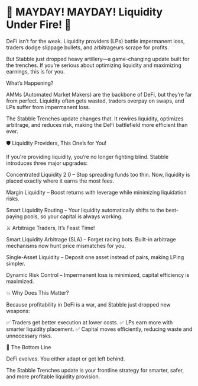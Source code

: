 # 🚨 MAYDAY! MAYDAY! Liquidity Under Fire! 🚨

DeFi isn’t for the weak. Liquidity providers (LPs) battle impermanent loss, traders dodge slippage bullets, and arbitrageurs scrape for profits.

But Stabble just dropped heavy artillery—a game-changing update built for the trenches. If you’re serious about optimizing liquidity and maximizing earnings, this is for you.



What’s Happening?

AMMs (Automated Market Makers) are the backbone of DeFi, but they’re far from perfect. Liquidity often gets wasted, traders overpay on swaps, and LPs suffer from impermanent loss.

The Stabble Trenches update changes that. It rewires liquidity, optimizes arbitrage, and reduces risk, making the DeFi battlefield more efficient than ever.



🛡️ Liquidity Providers, This One’s for You!

If you're providing liquidity, you’re no longer fighting blind. Stabble introduces three major upgrades:

Concentrated Liquidity 2.0 – Stop spreading funds too thin. Now, liquidity is placed exactly where it earns the most fees.

Margin Liquidity – Boost returns with leverage while minimizing liquidation risks.

Smart Liquidity Routing – Your liquidity automatically shifts to the best-paying pools, so your capital is always working.




⚔️ Arbitrage Traders, It’s Feast Time!

Smart Liquidity Arbitrage (SLA) – Forget racing bots. Built-in arbitrage mechanisms now hunt price mismatches for you.

Single-Asset Liquidity – Deposit one asset instead of pairs, making LPing simpler.

Dynamic Risk Control – Impermanent loss is minimized, capital efficiency is maximized.




💥 Why Does This Matter?

Because profitability in DeFi is a war, and Stabble just dropped new weapons:

✅ Traders get better execution at lower costs.
✅ LPs earn more with smarter liquidity placement.
✅ Capital moves efficiently, reducing waste and unnecessary risks.




🚀 The Bottom Line

DeFi evolves. You either adapt or get left behind.

The Stabble Trenches update is your frontline strategy for smarter, safer, and more profitable liquidity provision.
